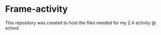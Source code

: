# Frame-activity

This repository was created to host the files needed for my 2.4 activity @ school
